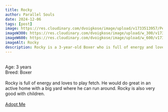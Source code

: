 ```yaml
---
title: Rocky
author: Parallel Souls
date: 2024-12-06
tags: [post]
image: https://res.cloudinary.com/dvoigkose/image/upload/v1733513957/Petland_Florida_Boxer_adgcgx.webp
imageW300: https://res.cloudinary.com/dvoigkose/image/upload/w_300/v1733513957/Petland_Florida_Boxer_adgcgx.webp
imageW600: https://res.cloudinary.com/dvoigkose/image/upload/w_600/v1733513957/Petland_Florida_Boxer_adgcgx.webp
imageAlt: Rocky
description: Rocky is a 3-year-old Boxer who is full of energy and loves to play fetch. He would do great in an active home with a big yard where he can run around. Rocky is also very good with children.
---
```

<br>
Age: 3 years
<br>
Breed: Boxer
<br>
<br>
Rocky is full of energy and loves to play fetch. He would do great in an active home with a big yard where he can run around. Rocky is also very good with children.
<br>
<br>
<a href="mailto:petrescue@example.com?subject=Adopt Rocky" class="btn btn--primary">Adopt Me</a>
